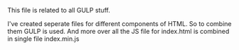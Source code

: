 This file is related to all GULP stuff.

I've created seperate files for different components of HTML. So to combine them GULP is used.
And more over all the JS file for index.html is combined in single file index.min.js